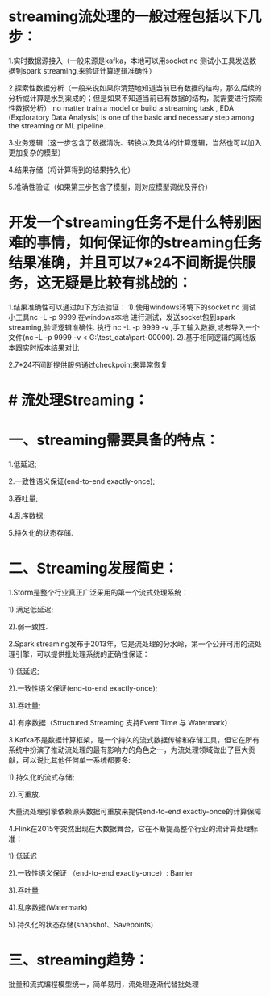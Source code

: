 # streaming流处理的一般过程包括以下几步：
1.实时数据源接入（一般来源是kafka，本地可以用socket nc  测试小工具发送数据到spark streaming,来验证计算逻辑准确性）


2.探索性数据分析（一般来说如果你清楚地知道当前已有数据的结构，那么后续的分析或计算是水到渠成的；但是如果不知道当前已有数据的结构，就需要进行探索性数据分析）
no matter train a model or build a streaming task , EDA (Exploratory Data Analysis) is one of the basic and necessary step among the streaming or ML pipeline.


3.业务逻辑（这一步包含了数据清洗、转换以及具体的计算逻辑，当然也可以加入更加复杂的模型）


4.结果存储（将计算得到的结果持久化）


5.准确性验证（如果第三步包含了模型，则对应模型调优及评价）


# 开发一个streaming任务不是什么特别困难的事情，如何保证你的streaming任务结果准确，并且可以7*24不间断提供服务，这无疑是比较有挑战的：
1.结果准确性可以通过如下方法验证：
1).使用windows环境下的socket nc  测试小工具nc -L -p 9999  在windows本地 进行测试，发送socket包到spark streaming,验证逻辑准确性.
执行 nc -L -p 9999 -v ,手工输入数据,或者导入一个文件(nc -L -p 9999 -v < G:\test_data\part-00000).
2).基于相同逻辑的离线版本跟实时版本结果对比


2.7*24不间断提供服务通过checkpoint来异常恢复



# # 流处理Streaming：


# 一、streaming需要具备的特点：
1.低延迟;


2.一致性语义保证(end-to-end exactly-once);


3.吞吐量;


4.乱序数据;


5.持久化的状态存储.


# 二、Streaming发展简史：
1.Storm是整个行业真正广泛采用的第一个流式处理系统：


1).满足低延迟;


2).弱一致性.


2.Spark streaming发布于2013年，它是流处理的分水岭，第一个公开可用的流处理引擎，可以提供批处理系统的正确性保证：


1).低延迟;


2).一致性语义保证(end-to-end exactly-once);


3).吞吐量;


4).有序数据（Structured Streaming 支持Event Time 与 Watermark）


3.Kafka不是数据计算框架，是一个持久的流式数据传输和存储工具，但它在所有系统中扮演了推动流处理的最有影响力的角色之一，为流处理领域做出了巨大贡献，可以说比其他任何单一系统都要多:


1).持久化的流式存储;


2).可重放.


大量流处理引擎依赖源头数据可重放来提供end-to-end exactly-once的计算保障


4.Flink在2015年突然出现在大数据舞台，它在不断提高整个行业的流计算处理标准：


1).低延迟


2).一致性语义保证 （end-to-end exactly-once）: Barrier


3).吞吐量


4).乱序数据(Watermark)


5).持久化的状态存储(snapshot、Savepoints)


# 三、streaming趋势：
批量和流式编程模型统一，简单易用，流处理逐渐代替批处理

